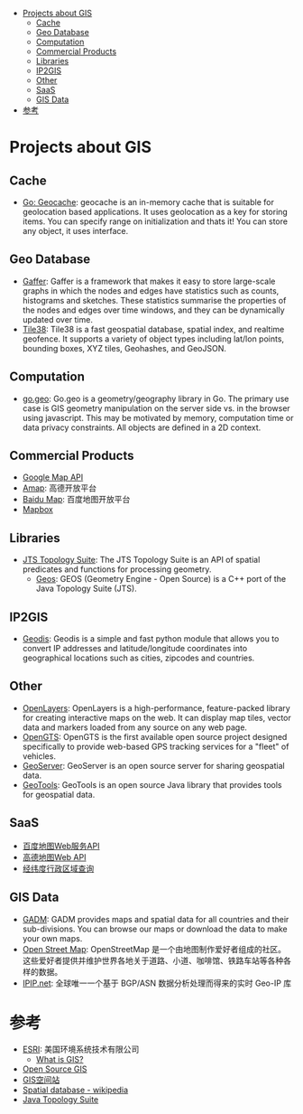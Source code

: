 <!-- TOC -->

- [Projects about GIS](#projects-about-gis)
    - [Cache](#cache)
    - [Geo Database](#geo-database)
    - [Computation](#computation)
    - [Commercial Products](#commercial-products)
    - [Libraries](#libraries)
    - [IP2GIS](#ip2gis)
    - [Other](#other)
    - [SaaS](#saas)
    - [GIS Data](#gis-data)
- [参考](#参考)

<!-- /TOC -->

# Projects about GIS

## Cache

- [Go: Geocache](https://github.com/melihmucuk/geocache): geocache is an in-memory cache that is suitable for geolocation based applications. It uses geolocation as a key for storing items. You can specify range on initialization and thats it! You can store any object, it uses interface.

## Geo Database

- [Gaffer](https://github.com/GovernmentCommunicationsHeadquarters/Gaffer): Gaffer is a framework that makes it easy to store large-scale graphs in which the nodes and edges have statistics such as counts, histograms and sketches. These statistics summarise the properties of the nodes and edges over time windows, and they can be dynamically updated over time.
- [Tile38](https://github.com/tidwall/tile38): Tile38 is a fast geospatial database, spatial index, and realtime geofence. It supports a variety of object types including lat/lon points, bounding boxes, XYZ tiles, Geohashes, and GeoJSON.

## Computation

- [go.geo](https://github.com/paulmach/go.geo): Go.geo is a geometry/geography library in Go. The primary use case is GIS geometry manipulation on the server side vs. in the browser using javascript. This may be motivated by memory, computation time or data privacy constraints. All objects are defined in a 2D context.

## Commercial Products

- [Google Map API](https://developers.google.com/maps/?hl=zh-cn)
- [Amap](http://lbs.amap.com/): 高德开放平台
- [Baidu Map](http://lbsyun.baidu.com/): 百度地图开放平台
- [Mapbox](https://www.mapbox.com/)

## Libraries

- [JTS Topology Suite](http://www.tsusiatsoftware.net/jts/main.html): The JTS Topology Suite is an API of spatial predicates and functions for processing geometry.
    - [Geos](http://trac.osgeo.org/geos/): GEOS (Geometry Engine - Open Source) is a C++ port of the ​Java Topology Suite (JTS).

## IP2GIS

- [Geodis](https://github.com/EverythingMe/geodis): Geodis is a simple and fast python module that allows you to convert IP addresses and latitude/longitude coordinates into geographical locations such as cities, zipcodes and countries.

## Other

- [OpenLayers](https://github.com/openlayers/openlayers): OpenLayers is a high-performance, feature-packed library for creating interactive maps on the web. It can display map tiles, vector data and markers loaded from any source on any web page.
- [OpenGTS](http://www.opengts.org/): OpenGTS is the first available open source project designed specifically to provide web-based GPS tracking services for a "fleet" of vehicles.
- [GeoServer](http://geoserver.org/): GeoServer is an open source server for sharing geospatial data.
- [GeoTools](http://geotools.org/): GeoTools is an open source Java library that provides tools for geospatial data.

## SaaS

- [百度地图Web服务API](http://lbsyun.baidu.com/index.php?title=webapi)
- [高德地图Web API](https://lbs.amap.com/api/webservice/summary/)
- [经纬度行政区域查询](http://jwd.funnyapi.com/)

## GIS Data

- [GADM](https://gadm.org/index.html): GADM provides maps and spatial data for all countries and their sub-divisions. You can browse our maps or download the data to make your own maps.
- [Open Street Map](http://www.openstreetmap.org/): OpenStreetMap 是一个由地图制作爱好者组成的社区。这些爱好者提供并维护世界各地关于道路、小道、咖啡馆、铁路车站等各种各样的数据。
- [IPIP.net](https://www.ipip.net/): 全球唯一一个基于 BGP/ASN 数据分析处理而得来的实时 Geo-IP 库

# 参考

- [ESRI](https://www.esri.com/en-us/home): 美国环境系统技术有限公司
  - [What is GIS?](http://www.esri.com/what-is-gis/)
- [Open Source GIS](http://opensourcegis.org/)
- [GIS空间站](http://www.gissky.net/)
- [Spatial database - wikipedia](https://wiki2.org/en/Spatial_database)
- [Java Topology Suite](https://wiki2.org/en/JTS_Topology_Suite)
